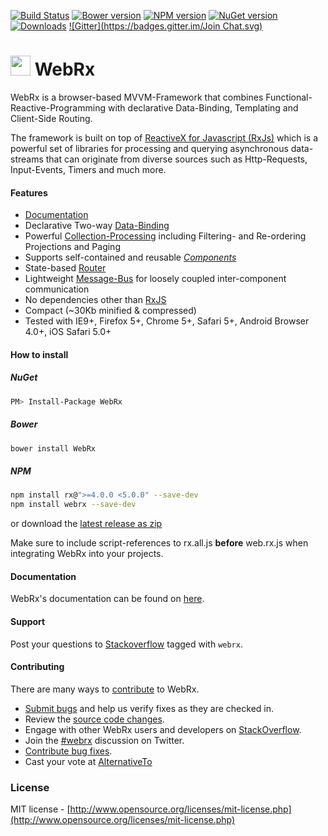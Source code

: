 [![Build Status](https://ci.appveyor.com/api/projects/status/hm6sojygo41lbiln?svg=true)](https://ci.appveyor.com/project/webrxjs/webrx)
[![Bower version](https://img.shields.io/bower/v/WebRx.svg)](https://github.com/WebRxJS/WebRx)
[![NPM version](https://img.shields.io/npm/v/webrx.svg)](https://www.npmjs.com/package/webrx)
[![NuGet version](https://img.shields.io/nuget/v/WebRx.svg)](https://www.nuget.org/packages/WebRx/)
[![Downloads](https://img.shields.io/npm/dm/webrx.svg)](https://www.npmjs.com/package/webrx)
[![Gitter](https://badges.gitter.im/Join Chat.svg)](https://gitter.im/WebRxJS/WebRxJS?utm_source=badge&utm_medium=badge&utm_campaign=pr-badge&utm_content=badge)

# <img src="http://webrxjs.org/images/Logo.png" height="32" /> WebRx

WebRx is a browser-based MVVM-Framework that combines Functional-Reactive-Programming with declarative Data-Binding, Templating and Client-Side Routing.

The framework is built on top of [ReactiveX for Javascript (RxJs)](http://reactivex.io) which is a powerful set of libraries for processing and querying asynchronous data-streams that can originate from diverse sources such as Http-Requests, Input-Events, Timers and much more.

#### Features

- [Documentation](http://webrxjs.org/docs)
- Declarative Two-way [Data-Binding](http://webrxjs.org/docs/binding-syntax.html)
- Powerful [Collection-Processing](http://webrxjs.org/docs/observable-lists.html) including Filtering- and Re-ordering Projections and Paging
- Supports self-contained and reusable [*Components*](http://webrxjs.org/docs/component-overview.html)
- State-based [Router](http://webrxjs.org/docs/routing-overview.html)
- Lightweight [Message-Bus](http://webrxjs.org/docs/message-bus.html) for loosely coupled inter-component communication
- No dependencies other than [RxJS](https://github.com/Reactive-Extensions/RxJS/blob/master/doc/libraries/rx.complete.md)
- Compact (~30Kb minified & compressed)
- Tested with IE9+, Firefox 5+, Chrome 5+, Safari 5+, Android Browser 4.0+, iOS Safari 5.0+

#### How to install

##### NuGet
```bash
PM> Install-Package WebRx
```
##### Bower
```bash
bower install WebRx
```
##### NPM
```bash
npm install rx@">=4.0.0 <5.0.0" --save-dev
npm install webrx --save-dev
```
or download the [latest release as zip](https://github.com/WebRxJS/WebRx/raw/master/dist/web.rx.zip)

Make sure to include script-references to rx.all.js **before** web.rx.js when integrating WebRx into your projects.

#### Documentation

WebRx's documentation can be found on [here](http://webrxjs.org/docs).

#### Support

Post your questions to [Stackoverflow](https://stackoverflow.com/questions/tagged/webrx) tagged with <code>webrx</code>.

#### Contributing

There are many ways to [contribute](https://github.com/oliverw/WebRx/blob/master/CONTRIBUTING.md) to WebRx.

* [Submit bugs](https://github.com/oliverw/WebRx/issues) and help us verify fixes as they are checked in.
* Review the [source code changes](https://github.com/oliverw/WebRx/pulls).
* Engage with other WebRx users and developers on [StackOverflow](http://stackoverflow.com/questions/tagged/webrx).
* Join the [#webrx](http://twitter.com/#!/search/realtime/%23webrx) discussion on Twitter.
* [Contribute bug fixes](https://github.com/oliverw/WebRx/blob/master/CONTRIBUTING.md).
* Cast your vote at [AlternativeTo](http://alternativeto.net/software/webrx/)


### License

MIT license - [http://www.opensource.org/licenses/mit-license.php](http://www.opensource.org/licenses/mit-license.php)
